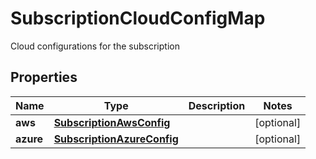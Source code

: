 

# SubscriptionCloudConfigMap

Cloud configurations for the subscription

## Properties

Name | Type | Description | Notes
------------ | ------------- | ------------- | -------------
**aws** | [**SubscriptionAwsConfig**](SubscriptionAwsConfig.md) |  |  [optional]
**azure** | [**SubscriptionAzureConfig**](SubscriptionAzureConfig.md) |  |  [optional]



